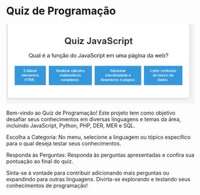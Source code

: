 
<h1>Quiz de Programação </h1>

<img src="./Captura de tela 2024-01-19 194633.png">
<p>Bem-vindo ao Quiz de Programação! Este projeto tem como objetivo desafiar seus conhecimentos em diversas linguagens e temas da área, incluindo JavaScript, Python, PHP, DER, MER e SQL.</p>


Escolha a Categoria:
No menu, selecione a linguagem ou tópico específico para o qual deseja testar seus conhecimentos.

Responda às Perguntas:
Responda às perguntas apresentadas e confira sua pontuação ao final do quiz.


Sinta-se à vontade para contribuir adicionando mais perguntas ou expandindo para outras linguagens. Divirta-se explorando e testando seus conhecimentos de programação!
